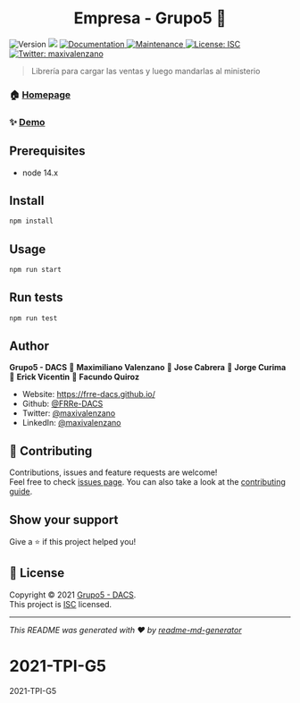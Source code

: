 <h1 align="center"> Empresa - Grupo5 👋</h1>
<p>
  <img alt="Version" src="https://img.shields.io/badge/version-1.0.0-blue.svg?cacheSeconds=2592000" />
  <img src="https://img.shields.io/badge/node-14.x-blue.svg" />
  <a href="https://github.com/FRRe-DACS/2021-TPI-G5#readme" target="_blank">
    <img alt="Documentation" src="https://img.shields.io/badge/documentation-yes-brightgreen.svg" />
  </a>
  <a href="https://github.com/FRRe-DACS/2021-TPI-G5/graphs/commit-activity" target="_blank">
    <img alt="Maintenance" src="https://img.shields.io/badge/Maintained%3F-yes-green.svg" />
  </a>
  <a href="https://github.com/FRRe-DACS/2021-TPI-G5/blob/master/LICENSE" target="_blank">
    <img alt="License: ISC" src="https://img.shields.io/github/license/FRRe-DACS/Empresa - Grupo5" />
  </a>
  <a href="https://twitter.com/maxivalenzano" target="_blank">
    <img alt="Twitter: maxivalenzano" src="https://img.shields.io/twitter/follow/maxivalenzano.svg?style=social" />
  </a>
</p>

> Librería para cargar las ventas y luego mandarlas al ministerio

### 🏠 [Homepage](https://rotiseria-los-cracks.netlify.app/)

### ✨ [Demo](https://rotiseria-los-cracks.netlify.app/)

## Prerequisites

- node 14.x

## Install

```sh
npm install
```

## Usage

```sh
npm run start
```

## Run tests

```sh
npm run test
```

## Author

**Grupo5 - DACS**
👤 **Maximiliano Valenzano**
👤 **Jose Cabrera**
👤 **Jorge Curima**
👤 **Erick Vicentin**
👤 **Facundo Quiroz**

* Website: https://frre-dacs.github.io/
* Github: [@FRRe-DACS](https://github.com/FRRe-DACS)
* Twitter: [@maxivalenzano](https://twitter.com/maxivalenzano)
* LinkedIn: [@maxivalenzano](https://linkedin.com/in/maxivalenzano)

## 🤝 Contributing

Contributions, issues and feature requests are welcome!<br />Feel free to check [issues page](https://github.com/FRRe-DACS/2021-TPI-G5/issues). You can also take a look at the [contributing guide](https://github.com/FRRe-DACS/2021-TPI-G5/blob/master/CONTRIBUTING.md).

## Show your support

Give a ⭐️ if this project helped you!

## 📝 License

Copyright © 2021 [Grupo5 - DACS](https://github.com/FRRe-DACS).<br />
This project is [ISC](https://github.com/FRRe-DACS/2021-TPI-G5/blob/master/LICENSE) licensed.

***
_This README was generated with ❤️ by [readme-md-generator](https://github.com/kefranabg/readme-md-generator)_
# 2021-TPI-G5
2021-TPI-G5
